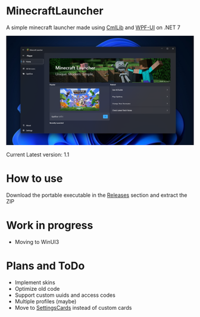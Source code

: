 # MinecraftLauncher
A simple minecraft launcher made using [CmlLib](https://github.com/CmlLib/CmlLib.Core) and [WPF-UI](https://github.com/lepoco/wpfui) on .NET 7

![heroImg](https://raw.githubusercontent.com/Jurij15/MinecraftLauncher/master/docs/images/demo-1.1.png)

Current Latest version: 1.1

# How to use
Download the portable executable in the [Releases](https://github.com/Jurij15/MinecraftLauncher/releases?latest) section and extract the ZIP

# Work in progress
- Moving to WinUI3

# Plans and ToDo
- Implement skins
- Optimize old code
- Support custom uuids and access codes
- Multiple profiles (maybe)
- Move to [SettingsCards](https://toolkitlabs.dev/) instead of custom cards

